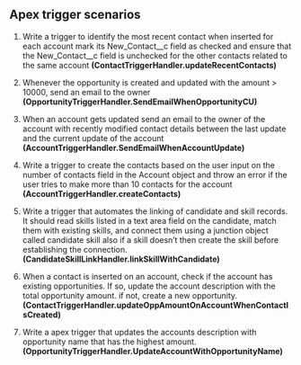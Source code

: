 **Apex trigger scenarios**
------------------------------------------------------------------------------------------------------------------

1. Write a trigger to identify the most recent contact when inserted for each account mark its  New_Contact__c field as checked and ensure that the New_Contact__c field is unchecked for the other contacts related to the same account  **(ContactTriggerHandler.updateRecentContacts)**

2. Whenever the opportunity is created and updated with the amount > 10000, send an email to the owner **(OpportunityTriggerHandler.SendEmailWhenOpportunityCU)**

3. When an account gets updated send an email to the owner of the account with recently modified contact details between the last update and the current update of the account **(AccountTriggerHandler.SendEmailWhenAccountUpdate)**

4. Write a trigger to create the contacts based on the user input on the number of contacts field in the Account object and throw an error if the user tries to make more than 10 contacts for the account **(AccountTriggerHandler.createContacts)**

5. Write a trigger that automates the linking of candidate and skill records. It should read skills listed in a text area field on the candidate, match them with existing skills, and connect them using a junction object called candidate skill also if a skill doesn’t then create the skill before establishing the connection. **(CandidateSkillLinkHandler.linkSkillWithCandidate)**

6. When a contact is inserted on an account, check if the account has existing opportunities. If so, update the account description with the total opportunity amount. if not, create a new opportunity. **(ContactTriggerHandler.updateOppAmountOnAccountWhenContactIsCreated)**

7. Write a apex trigger that updates the accounts description with opportunity name that has the highest amount.
**(OpportunityTriggerHandler.UpdateAccountWithOpportunityName)**